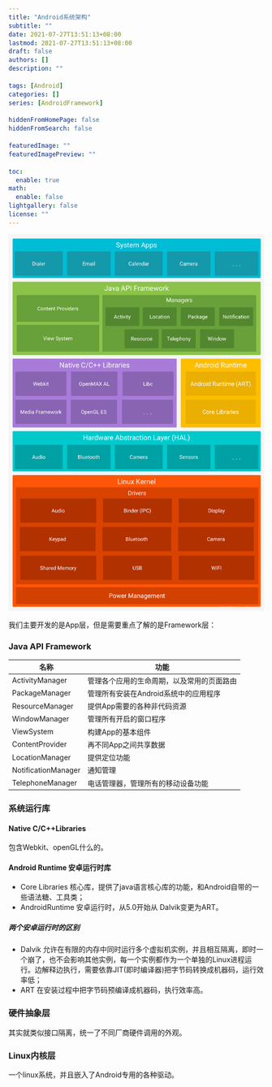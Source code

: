 ```yaml
---
title: "Android系统架构"
subtitle: ""
date: 2021-07-27T13:51:13+08:00
lastmod: 2021-07-27T13:51:13+08:00
draft: false
authors: []
description: ""

tags: [Android]
categories: []
series: [AndroidFramework]

hiddenFromHomePage: false
hiddenFromSearch: false

featuredImage: ""
featuredImagePreview: ""

toc:
  enable: true
math:
  enable: false
lightgallery: false
license: ""
---
```


<!--more-->

![Android系统架构图](Android系统架构图.png)

我们主要开发的是App层，但是需要重点了解的是Framework层：

### Java API Framework

| 名称                | 功能                                       |
| ------------------- | ------------------------------------------ |
| ActivityManager     | 管理各个应用的生命周期，以及常用的页面路由 |
| PackageManager      | 管理所有安装在Android系统中的应用程序      |
| ResourceManager     | 提供App需要的各种非代码资源                |
| WindowManager       | 管理所有开启的窗口程序                     |
| ViewSystem          | 构建App的基本组件                          |
| ContentProvider     | 再不同App之间共享数据                      |
| LocationManager     | 提供定位功能                               |
| NotificationManager | 通知管理                                   |
| TelephoneManager    | 电话管理器，管理所有的移动设备功能         |

### 系统运行库

#### Native C/C++Libraries

包含Webkit、openGL什么的。

#### Android Runtime 安卓运行时库

- Core Libraries 核心库，提供了java语言核心库的功能，和Android自带的一些语法糖、工具类；
- AndroidRuntime 安卓运行时，从5.0开始从 Dalvik变更为ART。

##### 两个安卓运行时的区别

- Dalvik 允许在有限的内存中同时运行多个虚拟机实例，并且相互隔离，即时一个崩了，也不会影响其他实例，每一个实例都作为一个单独的Linux进程运行。边解释边执行，需要依靠JIT(即时编译器)把字节码转换成机器码，运行效率低；
- ART 在安装过程中把字节码预编译成机器码，执行效率高。

### 硬件抽象层

其实就类似接口隔离，统一了不同厂商硬件调用的外观。

### Linux内核层

一个linux系统，并且嵌入了Android专用的各种驱动。

